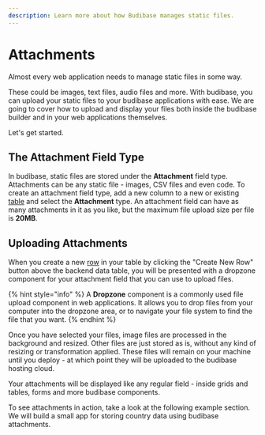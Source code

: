 ```yaml
---
description: Learn more about how Budibase manages static files.
---
```


# Attachments

Almost every web application needs to manage static files in some way.

These could be images, text files, audio files and more. With budibase, you can upload your static files to your budibase applications with ease. We are going to cover how to upload and display your files both inside the budibase builder and in your web applications themselves.

Let's get started.

## The Attachment Field Type

In budibase, static files are stored under the **Attachment** field type. Attachments can be any static file - images, CSV files and even code. To create an attachment field type, add a new column to a new or existing [table](../../tables/) and select the **Attachment** type. An attachment field can have as many attachments in it as you like, but the maximum file upload size per file is **20MB**.

## Uploading Attachments

When you create a new [row](broken-reference) in your table by clicking the "Create New Row" button above the backend data table, you will be presented with a dropzone component for your attachment field that you can use to upload files.

{% hint style="info" %}
A **Dropzone** component is a commonly used file upload component in web applications. It allows you to drop files from your computer into the dropzone area, or to navigate your file system to find the file that you want.
{% endhint %}

Once you have selected your files, image files are processed in the background and resized. Other files are just stored as is, without any kind of resizing or transformation applied. These files will remain on your machine until you deploy - at which point they will be uploaded to the budibase hosting cloud.

Your attachments will be displayed like any regular field - inside grids and tables, forms and more budibase components.

To see attachments in action, take a look at the following example section. We will build a small app for storing country data using budibase attachments.
